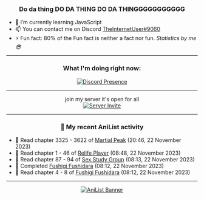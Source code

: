 <div align="center">

### Do da thing DO DA THING DO DA THINGGGGGGGGGGG
</div>

- 🌱 I’m currently learning JavaScript
- 📫 You can contact me on Discord [TheInternetUser#9060](https://discord.com/users/534117072796385300)
- ⚡ Fun fact: 80% of the Fun fact is neither a fact nor fun. _Statistics by me 😎_
<hr>

<div align="center">

### What I'm doing right now:
[![Discord Presence](https://lanyard.cnrad.dev/api/534117072796385300)](https://discord.com/users/534117072796385300)
<hr>

join my server it's open for all <br>
[![Server Invite](https://invidget.switchblade.xyz/bfYgVHxrSs)](https://discord.gg/bfYgVHxrSs)

<hr>
  
### 🌸 My recent AniList activity

</div>

<!-- ANILIST_ACTIVITY:start -->

-   📖 Read chapter 3325 - 3622 of [Martial Peak](https://anilist.co/manga/104494) (20:46, 22 November 2023)
-   📖 Read chapter 1 - 46 of [Relife Player](https://anilist.co/manga/159438) (08:48, 22 November 2023)
-   📖 Read chapter 87 - 94 of [Sex Study Group](https://anilist.co/manga/145493) (08:13, 22 November 2023)
-   📖 Completed [Fushigi Fushidara](https://anilist.co/manga/117115) (08:12, 22 November 2023)
-   📖 Read chapter 4 - 8 of [Fushigi Fushidara](https://anilist.co/manga/117115) (08:12, 22 November 2023)

<!-- ANILIST_ACTIVITY:end -->
<hr>

<div align="center">

[![AniList Banner](https://img.anili.st/User/929966)](https://anilist.co/user/TheInternetUser)

<!-- ![Profile views](https://gpvc.arturio.dev/TheInternetUse7) Since 2023-01-09 -->
<br>


</div>
